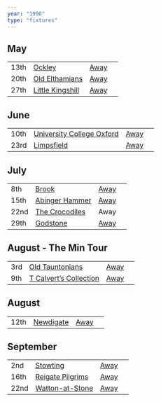 ```yaml
---
year: "1990"
type: "fixtures"
---
```


## May

|  |  |  |  |
|:---|:---|:---|:---|
| 13th | [Ockley](/1990/ockley) | [Away](https://goo.gl/maps/vmhvFhbrVZGrsXAAA) |
| 20th | [Old Elthamians](/1990/old-elthamians) | [Away](https://goo.gl/maps/FQbBNZQTFggEmhfv9) |
| 27th | [Little Kingshill](/1990/little-kingshill) | [Away](https://goo.gl/maps/JPwm5tfBfK6cjv9m6) |

## June

|  |  |  |  |
|:---|:---|:---|:---|
| 10th | [University College Oxford](/1990/university-college-oxford) | [Away](https://goo.gl/maps/FvvBeKPnZ3XwkmpQ7) |
| 23rd | [Limpsfield](/1990/limpsfield) | [Away](https://goo.gl/maps/cQfMoSXGaenFajMf7) |

## July

|  |  |  |  |
|:---|:---|:---|:---|
| 8th | [Brook](/1990/brook) | [Away](https://goo.gl/maps/dQwigbDWBHfwzub68) |
| 15th | [Abinger Hammer](/1990/abinger-hammer) | [Away](https://goo.gl/maps/bnKVBHEMFuJe4KGH9) |
| 22nd | [The Crocodiles](/1990/the-crocodiles) | Away |
| 29th | [Godstone](/1990/godstone) | [Away](https://goo.gl/maps/i6DdpB1xs1iAaEMr5) |

## August - The Min Tour

|  |  |  |  |
|:---|:---|:---|:---|
| 3rd | [Old Tauntonians](/1990/old-tauntonians) | [Away](https://goo.gl/maps/viL3E8ucMGGG7G9i8) |
| 9th | [T Calvert’s Collection](/1990/t-calverts-collection) | [Away](https://goo.gl/maps/pW6HTQghBSmD5PzH6) |

## August

|  |  |  |  |
|:---|:---|:---|:---|
| 12th | [Newdigate](/1990/newdigate) | [Away](https://goo.gl/maps/kQnkUfc3MdtqLyvd8) |

## September

|  |  |  |  |
|:---|:---|:---|:---|
| 2nd | [Stowting](/1990/stowting) | [Away](https://goo.gl/maps/3Br4woRQXRqh9Uje8) |
| 16th | [Reigate Pilgrims](/1990/reigate-pilgrims) | [Away](https://goo.gl/maps/z54KDhWLtQreY6xy9) |
| 22nd | [Watton-at-Stone](/1990/watton-at-stone) | [Away](https://goo.gl/maps/JPBQawMsjLgYtVHk9) |